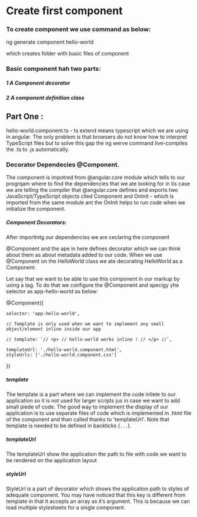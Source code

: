 # Create first component

### To create component we use command as below:

ng generate component hello-world

which creates folder with basic files of component

### Basic component hah two parts:

##### 1 A Component decorator

##### 2 A component definition class

## Part One :

hello-world.component.ts - ts extend means typescript which we are using in angular. The only problem is that browsers do not know how to interpret TypeScript files but to solve this gap the ng werve command live-compiles the .ts to .js automatically.

### Decorator Dependecies @Component.

The component is impotred from @angular.core module which tells to our progrqam where to find the dependencies that we ate looking for in tis case we are telling the compiler that @angular.core defines and exports two JavaScript/TypeScript objects clled Component and OnInit - which is imported from the same module ant the OnInit helps to run code when we initialize the component.

##### Component Decorators:

After importintg our dependencies we are ceclaring the component

@Component and the ape in here defines decorator which we can think about them as about metadata added to our code.
When we use @Component on the HelloWorld class we ate decorating HelloWorld as a Component.

Let say that we want to be able to use this component in our markup by using a <app-hello-world> tag. To do that we configure the @Component and specigy yhe selector as app-hello-world as below:

@Component({

    selector: 'app-hello-world',

    // Template is only used when we want to implement any small object/element inline inside our app

    // template: `// <p> // hello-world works inline ! // </p> //`,

    templateUrl: './hello-world.component.html',
    styleUrls: ['./hello-world.component.css']

})

##### template

The template is a part where we can implement the code inliete to our application so it is not used for larger scripts jus in case we want to add small piede of code.
The good way to implement the display of our application is to use separate files of code which is implemented in .html file of the component and than called thanks to 'templateUrl'.
Note that template is needed to be defined in backticks (`...`).

##### templateUrl

The templateUrl show the application the path to file with code we want to be rendered on the application layout

##### styleUrl

StyleUrl is a part of decorator which shows the application path to styles of adequate component.
You may have noticed that this key is different from template in that it accepts an array as it’s argument. This is because we can load multiple stylesheets for a single component.
